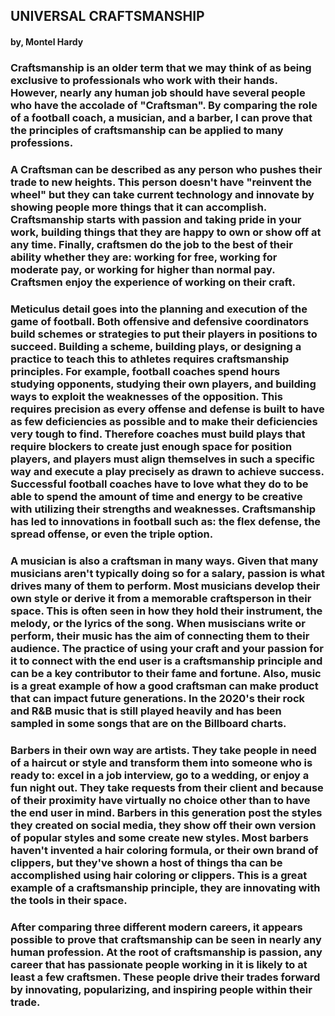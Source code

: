 ## UNIVERSAL CRAFTSMANSHIP
#### by, Montel Hardy

### Craftsmanship is an older term that we may think of as being exclusive to professionals who work with their hands. However, nearly any human job should have several people who have the accolade of "Craftsman". By comparing the role of a football coach, a musician, and a barber, I can prove that the principles of craftsmanship can be applied to many professions.

### A Craftsman can be described as any person who pushes their trade to new heights. This person doesn't have "reinvent the wheel" but they can take current technology and innovate by showing people more things that it can accomplish. Craftsmanship starts with passion and taking pride in your work, building things that they are happy to own or show off at any time. Finally, craftsmen do the job to the best of their ability whether they are: working for  free, working for moderate pay, or working for higher than normal pay. Craftsmen enjoy the experience of working on their craft.

### Meticulus detail goes into the planning and execution of the game of football. Both offensive and defensive coordinators build schemes or strategies to put their players in positions to succeed. Building a scheme, building plays, or designing a practice to teach this to athletes requires craftsmanship principles. For example, football coaches spend hours studying opponents, studying their own players, and building ways to exploit the weaknesses of the opposition. This requires precision as every offense and defense is built to have as few deficiencies as possible and to make their deficiencies very tough to find. Therefore coaches must build plays that require blockers to create just enough space for position players, and players must align themselves in such a specific way and execute a play precisely as drawn to achieve success. Successful football coaches have to love what they do to be able to spend the amount of time and energy to be creative with utilizing their strengths and weaknesses. Craftsmanship has led to innovations in football such as: the flex defense, the spread offense, or even the triple option. 

### A musician is also a craftsman in many ways. Given that many musicians aren't typically doing so for a salary, passion is what drives many of them to perform. Most musicians develop their own style or derive it from a memorable craftsperson in their space. This is often seen in how they hold their instrument, the melody, or the lyrics of the song. When musiscians write or perform, their music has the aim of connecting them to their audience. The practice of using your craft and your passion for it to connect with the end user is a craftsmanship principle and can be a key contributor to their fame and fortune. Also, music is a great example of how a good craftsman can make product that can impact future generations. In the 2020's their rock and R&B music that is still played heavily and has been sampled in some songs that are on the Billboard charts.

### Barbers in their own way are artists. They take people in need of a haircut or style and transform them into someone who is ready to: excel in a job interview, go to a wedding, or enjoy a fun night out. They take requests from their client and because of their proximity have virtually no choice other than to have the end user in mind. Barbers in this generation post the styles they created on social media, they show off their own version of popular styles and some create new styles. Most barbers haven't invented a hair coloring formula, or their own brand of clippers, but they've shown a host of things tha can be accomplished using hair coloring or clippers. This is a great example of a craftsmanship principle, they are innovating with the tools in their space. 

### After comparing three different modern careers, it appears possible to prove that craftsmanship can be seen in nearly any human profession. At the root of craftsmanship is passion, any career that has passionate people working in it is likely to at least a few craftsmen. These people drive their trades forward by innovating, popularizing, and inspiring people within their trade. 